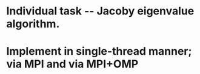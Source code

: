 # Individual task -- Jacoby eigenvalue algorithm.
# Implement in single-thread manner; via MPI and via MPI+OMP
